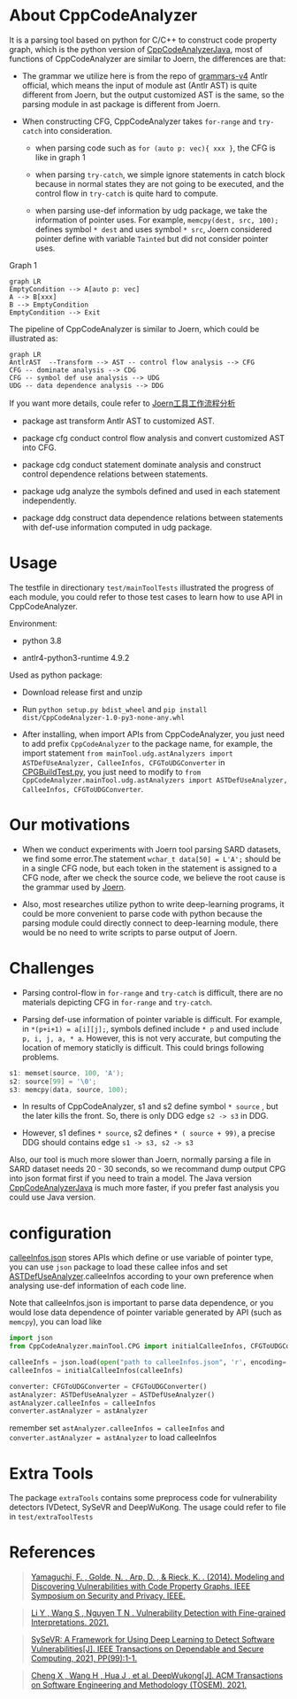 # About CppCodeAnalyzer

It is a parsing tool based on python for C/C++ to construct code property graph, which is the python version of [CppCodeAnalyzerJava](https://github.com/for-just-we/CppCodeAnalyzerJava), most of functions of CppCodeAnalyzer are similar to Joern, the differences are that:

- The grammar we utilize here is from the repo of [grammars-v4](https://github.com/antlr/grammars-v4) Antlr official, which means the input of module ast (Antlr AST) is quite different from Joern, but the output customized AST is the same, so the parsing module in ast package is different from Joern.

- When constructing CFG, CppCodeAnalyzer takes `for-range` and `try-catch` into consideration.

    * when parsing code such as `for (auto p: vec){ xxx }`, the CFG is like in graph 1
    
    * when parsing `try-catch`, we simple ignore statements in catch block because in normal states they are not going to be executed, and the control flow in `try-catch` is quite hard to compute.
    
    * when parsing use-def information by udg package, we take the information of pointer uses. For example, `memcpy(dest, src, 100);` defines symbol `* dest` and uses symbol `* src`, Joern considered pointer define with variable `Tainted` but did not consider pointer uses.

Graph 1    
```mermaid
graph LR
EmptyCondition --> A[auto p: vec]
A --> B[xxx]
B --> EmptyCondition
EmptyCondition --> Exit
```  

The pipeline of CppCodeAnalyzer is similar to Joern, which could be illustrated as:

```mermaid
graph LR
AntlrAST  --Transform --> AST -- control flow analysis --> CFG 
CFG -- dominate analysis --> CDG
CFG -- symbol def use analysis --> UDG
UDG -- data dependence analysis --> DDG
```

If you want more details, coule refer to [Joern工具工作流程分析](https://blog.csdn.net/qq_44370676/article/details/125089161)

- package ast transform Antlr AST to customized AST.

- package cfg conduct control flow analysis and convert customized AST into CFG.

- package cdg conduct statement dominate analysis and construct control dependence relations between statements.

- package udg analyze the symbols defined and used in each statement independently.

- package ddg construct data dependence relations between statements with def-use information computed in udg package.
  
  
# Usage

The testfile in directionary `test/mainToolTests` illustrated the progress of each module, you could refer to those test cases to learn how to use API in CppCodeAnalyzer.

Environment:

- python 3.8

- antlr4-python3-runtime 4.9.2

Used as python package:

- Download release first and unzip

- Run `python setup.py bdist_wheel` and `pip install dist/CppCodeAnalyzer-1.0-py3-none-any.whl`

- After installing, when import APIs from CppCodeAnalyzer, you just need to add prefix `CppCodeAnalyzer` to the package name, for example, the import statement `from mainTool.udg.astAnalyzers import ASTDefUseAnalyzer, CalleeInfos, CFGToUDGConverter` in [CPGBuildTest.py](https://github.com/for-just-we/CppCodeAnalyzer/blob/master/test/mainToolTests/CPGBuildTest.py), you just need to modify to `from CppCodeAnalyzer.mainTool.udg.astAnalyzers import ASTDefUseAnalyzer, CalleeInfos, CFGToUDGConverter`.


# Our motivations

- When we conduct experiments with Joern tool parsing SARD datasets, we find some error.The statement `wchar_t data[50] = L'A';` should be in a single CFG node, but each token in the statement is assigned to a CFG node, after we check the source code, we believe the root cause is the grammar used by [Joern](https://github.com/octopus-platform/joern/blob/dev/projects/extensions/joern-fuzzyc/src/main/java/antlr/Function.g4#L13).  

- Also, most researches utilize python to write deep-learning programs, it could be more convenient to parse code with python because the parsing module could directly connect to deep-learning module, there would be no need to write scripts to parse output of Joern.

# Challenges

- Parsing control-flow in `for-range` and `try-catch` is difficult, there are no materials depicting CFG in `for-range` and `try-catch`.

- Parsing def-use information of pointer variable is difficult. For example, in `*(p+i+1) = a[i][j];`, symbols defined include `* p` and used include `p, i, j, a, * a`. However, this is not very accurate, but computing the location of memory staticlly is difficult. This could brings following problems.

```cpp
s1: memset(source, 100, 'A');
s2: source[99] = '\0';
s3: memcpy(data, source, 100);
```

- In results of CppCodeAnalyzer, s1 and s2 define symbol `* source` , but the later kills the front. So, there is only DDG edge `s2 -> s3` in DDG.

- However, s1 defines `* source`, s2 defines `* ( source + 99)`, a precise DDG should contains edge `s1 -> s3, s2 -> s3`

Also, our tool is much more slower than Joern, normally parsing a file in SARD dataset needs 20 - 30 seconds, so we recommand dump output CPG into json format first if you need to train a model. The Java version [CppCodeAnalyzerJava](https://github.com/for-just-we/CppCodeAnalyzerJava) is much more faster, if you prefer fast analysis you could use Java version.



# configuration

[calleeInfos.json](https://github.com/for-just-we/CppCodeAnalyzer/blob/master/resources/calleeInfos.json) stores APIs which define or use variable of pointer type, you can use `json` package to load these callee infos and set [ASTDefUseAnalyzer](https://github.com/for-just-we/CppCodeAnalyzer/blob/master/mainTool/udg/astAnalyzers.py).calleeInfos according to your own preference when analysing use-def information of each code line.

Note that calleeInfos.json is important to parse data dependence, or you would lose data dependence of pointer variable generated by API (such as `memcpy`), you can load like

```python
import json
from CppCodeAnalyzer.mainTool.CPG import initialCalleeInfos, CFGToUDGConverter, ASTDefUseAnalyzer

calleeInfs = json.load(open("path to calleeInfos.json", 'r', encoding='utf-8'))
calleeInfos = initialCalleeInfos(calleeInfs)

converter: CFGToUDGConverter = CFGToUDGConverter()
astAnalyzer: ASTDefUseAnalyzer = ASTDefUseAnalyzer()
astAnalyzer.calleeInfos = calleeInfos
converter.astAnalyzer = astAnalyzer
```
remember set `astAnalyzer.calleeInfos = calleeInfos` and `converter.astAnalyzer = astAnalyzer` to load calleeInfos


# Extra Tools

The package `extraTools` contains some preprocess code for vulnerability detectors IVDetect, SySeVR and DeepWuKong. The usage could refer to file in `test/extraToolTests`


# References


> [Yamaguchi, F. , Golde, N. , Arp, D. , & Rieck, K. . (2014). Modeling and Discovering Vulnerabilities with Code Property Graphs. IEEE Symposium on Security and Privacy. IEEE.](https://ieeexplore.ieee.org/document/6956589)

> [Li Y , Wang S , Nguyen T N . Vulnerability Detection with Fine-grained Interpretations. 2021.](https://arxiv.org/abs/2106.10478)

> [SySeVR: A Framework for Using Deep Learning to Detect Software Vulnerabilities\[J\]. IEEE Transactions on Dependable and Secure Computing, 2021, PP(99):1-1.](https://arxiv.org/abs/1807.06756)

> [Cheng X , Wang H , Hua J , et al. DeepWukong[J]. ACM Transactions on Software Engineering and Methodology (TOSEM), 2021.](https://dl.acm.org/doi/10.1145/3436877)
